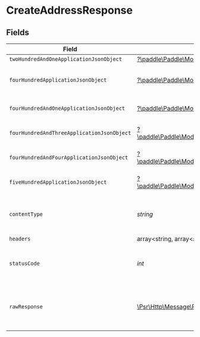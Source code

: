 # CreateAddressResponse


## Fields

| Field                                                                                                                                                       | Type                                                                                                                                                        | Required                                                                                                                                                    | Description                                                                                                                                                 |
| ----------------------------------------------------------------------------------------------------------------------------------------------------------- | ----------------------------------------------------------------------------------------------------------------------------------------------------------- | ----------------------------------------------------------------------------------------------------------------------------------------------------------- | ----------------------------------------------------------------------------------------------------------------------------------------------------------- |
| `twoHundredAndOneApplicationJsonObject`                                                                                                                     | [?\paddle\Paddle\Models\Operations\CreateAddressResponseBody](../../models/operations/CreateAddressResponseBody.md)                                         | :heavy_minus_sign:                                                                                                                                          | Created                                                                                                                                                     |
| `fourHundredApplicationJsonObject`                                                                                                                          | [?\paddle\Paddle\Models\Operations\CreateAddressAddressesResponseBody](../../models/operations/CreateAddressAddressesResponseBody.md)                       | :heavy_minus_sign:                                                                                                                                          | Error response for validation                                                                                                                               |
| `fourHundredAndOneApplicationJsonObject`                                                                                                                    | [?\paddle\Paddle\Models\Operations\CreateAddressAddressesResponseResponseBody](../../models/operations/CreateAddressAddressesResponseResponseBody.md)       | :heavy_minus_sign:                                                                                                                                          | General error response                                                                                                                                      |
| `fourHundredAndThreeApplicationJsonObject`                                                                                                                  | [?\paddle\Paddle\Models\Operations\CreateAddressAddressesResponse403ResponseBody](../../models/operations/CreateAddressAddressesResponse403ResponseBody.md) | :heavy_minus_sign:                                                                                                                                          | General error response                                                                                                                                      |
| `fourHundredAndFourApplicationJsonObject`                                                                                                                   | [?\paddle\Paddle\Models\Operations\CreateAddressAddressesResponse404ResponseBody](../../models/operations/CreateAddressAddressesResponse404ResponseBody.md) | :heavy_minus_sign:                                                                                                                                          | General error response                                                                                                                                      |
| `fiveHundredApplicationJsonObject`                                                                                                                          | [?\paddle\Paddle\Models\Operations\CreateAddressAddressesResponse500ResponseBody](../../models/operations/CreateAddressAddressesResponse500ResponseBody.md) | :heavy_minus_sign:                                                                                                                                          | General error response                                                                                                                                      |
| `contentType`                                                                                                                                               | *string*                                                                                                                                                    | :heavy_check_mark:                                                                                                                                          | HTTP response content type for this operation                                                                                                               |
| `headers`                                                                                                                                                   | array<string, array<*string*>>                                                                                                                              | :heavy_minus_sign:                                                                                                                                          | N/A                                                                                                                                                         |
| `statusCode`                                                                                                                                                | *int*                                                                                                                                                       | :heavy_check_mark:                                                                                                                                          | HTTP response status code for this operation                                                                                                                |
| `rawResponse`                                                                                                                                               | [\Psr\Http\Message\ResponseInterface](https://www.php-fig.org/psr/psr-7/#33-psrhttpmessageresponseinterface)                                                | :heavy_minus_sign:                                                                                                                                          | Raw HTTP response; suitable for custom response parsing                                                                                                     |